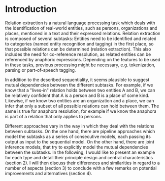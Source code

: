 # Introduction

Relation extraction is a natural language processing task which deals with the identification of real-world entities, such as persons, organizations and places, mentioned in a text and their expressed relations. Relation extraction is composed of several subtasks: Entities need to be identified and related to categories (named entity recognition and tagging) in the first place, so that possible relations can be determined (relation extraction). This also includes the need for co-reference resolution, as related entities can be referenced by anaphoric expressions. Depending on the features to be used in these tasks, previous processing might be necessary, e.g. tokenization, parsing or part-of-speech tagging.

In addition to the described sequentiality, it seems plausible to suggest mutual dependencies between the different subtasks. For example, if we know that a "lives-in" relation holds between two entities A and B, we can be relatively confident that A is a person and B is a place of some kind. Likewise, if we know two entities are an organization and a place, we can infer that only a subset of all possible relations can hold between them. The same is true for anaphora resolution, for example if we know the anaphora is part of a relation that only applies to persons.

Different approaches vary in the way in which they deal with the relations between subtasks. On the one hand, there are pipeline approaches which model the subtasks as a series of consecutive models, each passing its output as input to the sequential model. On the other hand, there are joint inference models, that try to explicitly model the mutual dependencies between the subtasks. In the following, I would like to present an example for each type and detail their principle design and central characteristics (section 2). I will then discuss their differences and similarities in regard to a number of aspects (section 3) to conclude with a few remarks on potential improvements and alternatives (section 4).
